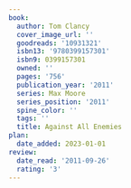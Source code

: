 ```yaml
---
book:
  author: Tom Clancy
  cover_image_url: ''
  goodreads: '10931321'
  isbn13: '9780399157301'
  isbn9: 0399157301
  owned: ''
  pages: '756'
  publication_year: '2011'
  series: Max Moore
  series_position: '2011'
  spine_color: ''
  tags: ''
  title: Against All Enemies
plan:
  date_added: 2023-01-01
review:
  date_read: '2011-09-26'
  rating: '3'
---
```

